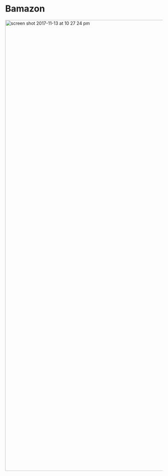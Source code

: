 # Bamazon

<img width="1440" alt="screen shot 2017-11-13 at 10 27 24 pm" src="https://user-images.githubusercontent.com/22459911/32761550-fb9aaadc-c8c1-11e7-9294-2dc5536d7a3b.png">
